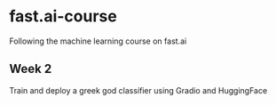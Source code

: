 # fast.ai-course
Following the machine learning course on fast.ai

## Week 2
Train and deploy a greek god classifier using Gradio and HuggingFace
